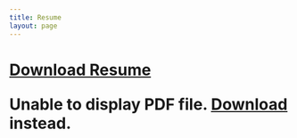 ```yaml
---
title: Resume
layout: page
---
```


<h1> <a href="/assets/downloadable/Alexander_Woods_Resume.pdf" download style="text-align: center;">Download Resume</a> 
<!--<iframe src="https://docs.google.com/gview?url=http://remote.url.tld/assets/downloadable/AlexanderWoodsResume.docx&embedded=true"></iframe>-->
<object data="/assets/downloadable/Alexander_Woods_Resume.pdf" type="application/pdf" width="100%" height="500px">
      <p>Unable to display PDF file. <a href="/assets/downloadable/Alexander_Woods_Resume.pdf">Download</a> instead.</p>
</object>